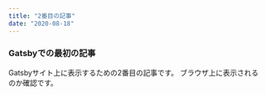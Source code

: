 ```yaml
---
title: "2番目の記事"
date: "2020-08-18"
---
```


### Gatsbyでの最初の記事

Gatsbyサイト上に表示するための2番目の記事です。
ブラウザ上に表示されるのか確認です。